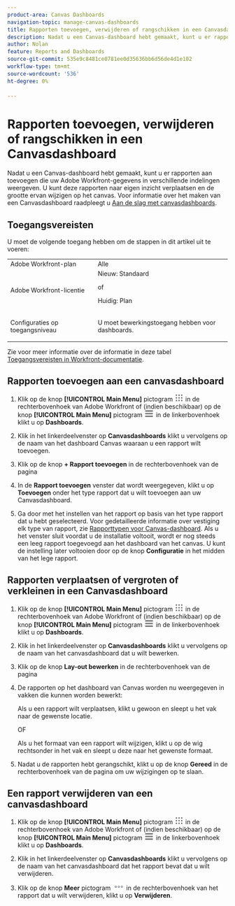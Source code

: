 ```yaml
---
product-area: Canvas Dashboards
navigation-topic: manage-canvas-dashboards
title: Rapporten toevoegen, verwijderen of rangschikken in een Canvasdashboard
description: Nadat u een Canvas-dashboard hebt gemaakt, kunt u er rapporten aan toevoegen die uw Adobe Workfront-gegevens in verschillende indelingen weergeven. U kunt deze rapporten naar eigen inzicht verplaatsen en de grootte ervan wijzigen op het canvas.
author: Nolan
feature: Reports and Dashboards
source-git-commit: 535e9c8481ce0781ee0d35636bb6d56de4d1e102
workflow-type: tm+mt
source-wordcount: '536'
ht-degree: 0%

---
```


# Rapporten toevoegen, verwijderen of rangschikken in een Canvasdashboard

Nadat u een Canvas-dashboard hebt gemaakt, kunt u er rapporten aan toevoegen die uw Adobe Workfront-gegevens in verschillende indelingen weergeven. U kunt deze rapporten naar eigen inzicht verplaatsen en de grootte ervan wijzigen op het canvas. Voor informatie over het maken van een Canvasdashboard raadpleegt u [Aan de slag met canvasdashboards](/help/quicksilver/reports-and-dashboards/canvas-dashboards/manage-canvas-dashboards/get-started-canvas-dashboards.md).

## Toegangsvereisten

U moet de volgende toegang hebben om de stappen in dit artikel uit te voeren:

<table style="table-layout:auto"> 
 <col> 
 <col> 
 <tbody> 
  <tr> 
   <td role="rowheader">Adobe Workfront-plan</td> 
   <td>Alle</td> 
  </tr> 
  <tr> 
   <td role="rowheader">Adobe Workfront-licentie</td> 
   <td>Nieuw: Standaard
   <p>of</p>
   <p>Huidig: Plan</p></td> 
  </tr> 
  <tr> 
   <td role="rowheader">Configuraties op toegangsniveau</td> 
   <td> <p>U moet bewerkingstoegang hebben voor dashboards.</p></td> 
  </tr> 
 </tbody> 
</table>

Zie voor meer informatie over de informatie in deze tabel [Toegangsvereisten in Workfront-documentatie](/help/quicksilver/administration-and-setup/add-users/access-levels-and-object-permissions/access-level-requirements-in-documentation.md).

## Rapporten toevoegen aan een canvasdashboard

1. Klik op de knop **[!UICONTROL Main Menu]** pictogram ![Hoofdmenu](/help/_includes/assets/main-menu-icon.png) in de rechterbovenhoek van Adobe Workfront of (indien beschikbaar) op de knop **[!UICONTROL Main Menu]** pictogram ![Hoofdmenu](/help/_includes/assets/main-menu-icon-left-nav.png) in de linkerbovenhoek klikt u op **Dashboards**.

1. Klik in het linkerdeelvenster op **Canvasdashboards** klikt u vervolgens op de naam van het dashboard Canvas waaraan u een rapport wilt toevoegen.

1. Klik op de knop **+ Rapport toevoegen** in de rechterbovenhoek van de pagina

1. In de **Rapport toevoegen** venster dat wordt weergegeven, klikt u op **Toevoegen** onder het type rapport dat u wilt toevoegen aan uw Canvasdashboard.

1. Ga door met het instellen van het rapport op basis van het type rapport dat u hebt geselecteerd. Voor gedetailleerde informatie over vestiging elk type van rapport, zie [Rapporttypen voor Canvas-dashboard](/help/quicksilver/reports-and-dashboards/canvas-dashboards/report-types/report-types-overview.md). Als u het venster sluit voordat u de installatie voltooit, wordt er nog steeds een leeg rapport toegevoegd aan het dashboard van het canvas. U kunt de instelling later voltooien door op de knop **Configuratie** in het midden van het lege rapport.

## Rapporten verplaatsen of vergroten of verkleinen in een Canvasdashboard

1. Klik op de knop **[!UICONTROL Main Menu]** pictogram ![Hoofdmenu](/help/_includes/assets/main-menu-icon.png) in de rechterbovenhoek van Adobe Workfront of (indien beschikbaar) op de knop **[!UICONTROL Main Menu]** pictogram ![Hoofdmenu](/help/_includes/assets/main-menu-icon-left-nav.png) in de linkerbovenhoek klikt u op **Dashboards**.

1. Klik in het linkerdeelvenster op **Canvasdashboards** klikt u vervolgens op de naam van het canvasdashboard dat u wilt bewerken.

1. Klik op de knop **Lay-out bewerken** in de rechterbovenhoek van de pagina

1. De rapporten op het dashboard van Canvas worden nu weergegeven in vakken die kunnen worden bewerkt:

   Als u een rapport wilt verplaatsen, klikt u gewoon en sleept u het vak naar de gewenste locatie.

   OF

   Als u het formaat van een rapport wilt wijzigen, klikt u op de wig rechtsonder in het vak en sleept u deze naar het gewenste formaat.

1. Nadat u de rapporten hebt gerangschikt, klikt u op de knop **Gereed** in de rechterbovenhoek van de pagina om uw wijzigingen op te slaan.

## Een rapport verwijderen van een canvasdashboard

1. Klik op de knop **[!UICONTROL Main Menu]** pictogram ![Hoofdmenu](/help/_includes/assets/main-menu-icon.png) in de rechterbovenhoek van Adobe Workfront of (indien beschikbaar) op de knop **[!UICONTROL Main Menu]** pictogram ![Hoofdmenu](/help/_includes/assets/main-menu-icon-left-nav.png) in de linkerbovenhoek klikt u op **Dashboards**.

1. Klik in het linkerdeelvenster op **Canvasdashboards** klikt u vervolgens op de naam van het canvasdashboard dat het rapport bevat dat u wilt verwijderen.

1. Klik op de knop **Meer** pictogram ![Meer pictogram](/help/quicksilver/reports-and-dashboards/canvas-dashboards/assets/more-icon.png) in de rechterbovenhoek van het rapport dat u wilt verwijderen, klikt u op **Verwijderen**.
